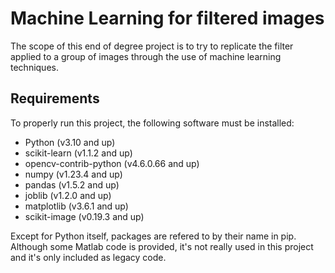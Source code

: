 # Machine Learning for filtered images
The scope of this end of degree project is to try to replicate the filter applied to a group of images through the use of machine learning techniques.

## Requirements
To properly run this project, the following software must be installed:
 - Python (v3.10 and up)
 - scikit-learn (v1.1.2 and up)
 - opencv-contrib-python (v4.6.0.66 and up)
 - numpy (v1.23.4 and up)
 - pandas (v1.5.2 and up)
 - joblib (v1.2.0 and up)
 - matplotlib (v3.6.1 and up)
 - scikit-image (v0.19.3 and up)

Except for Python itself, packages are refered to by their name in pip.
Although some Matlab code is provided, it's not really used in this project and it's only included as legacy code.
